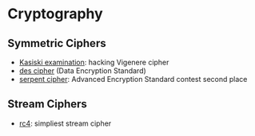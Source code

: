 # Cryptography

## Symmetric Ciphers

+ [Kasiski examination](kasiski-examination): hacking Vigenere cipher
+ [des cipher](des) (Data Encryption Standard)
+ [serpent cipher](serpent): Advanced Encryption Standard contest second place

## Stream Ciphers

+ [rc4](rc4): simpliest stream cipher
